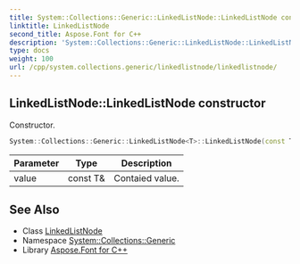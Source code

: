 ```yaml
---
title: System::Collections::Generic::LinkedListNode::LinkedListNode constructor
linktitle: LinkedListNode
second_title: Aspose.Font for C++
description: 'System::Collections::Generic::LinkedListNode::LinkedListNode constructor. Constructor in C++.'
type: docs
weight: 100
url: /cpp/system.collections.generic/linkedlistnode/linkedlistnode/
---
```

## LinkedListNode::LinkedListNode constructor


Constructor.

```cpp
System::Collections::Generic::LinkedListNode<T>::LinkedListNode(const T &value)
```


| Parameter | Type | Description |
| --- | --- | --- |
| value | const T\& | Contaied value. |

## See Also

* Class [LinkedListNode](../)
* Namespace [System::Collections::Generic](../../)
* Library [Aspose.Font for C++](../../../)
